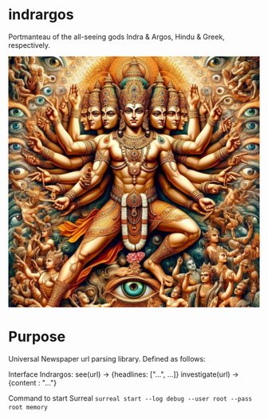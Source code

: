 # indrargos
Portmanteau of the all-seeing gods Indra & Argos, Hindu & Greek, respectively.

![indrargos](viz_indrargos.jpeg)

# Purpose
Universal Newspaper url parsing library. Defined as follows:

Interface Indrargos:
    see(url) -> {headlines: ["...", ...]}
    investigate(url) -> {content : "..."}

Command to start Surreal
`surreal start --log debug --user root --pass root memory`
